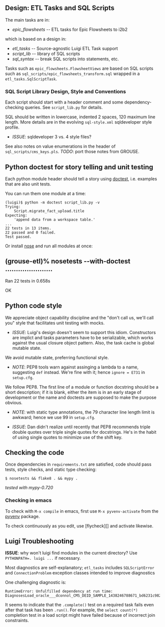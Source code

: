 ## Design: ETL Tasks and SQL Scripts

The main tasks are in:

  - *epic_flowsheets* -- ETL tasks for Epic Flowsheets to i2b2

which is based on a design in:

  - *etl_tasks* -- Source-agnostic Luigi ETL Task support
  - *script_lib* -- library of SQL scripts
  - *sql_syntax* -- break SQL scripts into statements, etc.

Tasks such as `epic_flowsheets.FlowsheetViews` are based on SQL
scripts such as `sql_scripts/epic_flowsheets_transform.sql` wrapped in
a `etl_tasks.SqlScriptTask`.


### SQL Script Library Design, Style and Conventions

Each script should start with a header comment and some
dependency-checking queries. See `script_lib.py` for details.

SQL should be written in lowercase, indented 2 spaces, 120 maximum line
length. More details are in the evolving `sql-style.xml` sqldeveloper
style profile.

  - *ISSUE*: sqldeveloper 3 vs. 4 style files?

See also notes on value enumerations in the header of `sql_scripts/cms_keys.pls`.
*TODO*: port those notes from GROUSE.


## Python doctest for story telling and unit testing

Each python module header should tell a story using [doctest][],
i.e. examples that are also unit tests.

You can run them one module at a time:

    (luigi)$ python -m doctest script_lib.py -v
    Trying:
        Script.migrate_fact_upload.title
    Expecting:
        'append data from a workspace table.'
	...
	22 tests in 13 items.
	22 passed and 0 failed.
	Test passed.

Or install [nose][] and run all modules at once:

  (grouse-etl)% nosetests --with-doctest
  ......................
  ----------------------------------------------------------------------
  Ran 22 tests in 0.658s
  
  OK

[doctest]: http://docs.python.org/2/library/doctest.html
[nose]: https://pypi.python.org/pypi/nose/


## Python code style

We appreciate object capability discipline and the "don't call us,
we'll call you" style that facilitates unit testing with mocks.

  - *ISSUE*: Luigi's design doesn't seem to support this idiom.
             Constructors are implict and tasks parameters have to be
             serializable, which works against the usual closure
             object pattern.  Also, the task cache is global mutable
             state.

We avoid mutable state, preferring functional style.

  - *NOTE*: PEP8 tools warn against assinging a lambda to a name,
            suggesting `def` instead. We're fine with it; hence
            `ignore = E731` in `setup.cfg`.


We follow PEP8. The first line of a module or function docstring
should be a short description; if it is blank, either the item is in
an early stage of development or the name and doctests are supposed to
make the purpose obvious.

  - *NOTE*: with static type annotations, the 79 character line
            length limit is awkward; hence we use 99 in `setup.cfg`.

  - *ISSUE*: Dan didn't realize until recently that PEP8 recommends
             triple double quotes over triple single quotes for
             docstrings. He's in the habit of using single quotes
			 to minimize use of the shift key.


## Checking the code

Once dependencies in `requirements.txt` are satisfied, code should
pass tests, style checks, and static type checking:

    $ nosetests && flake8 . && mypy .

_tested with mypy-0.720_

### Checking in emacs

To check with `M-x compile` in emacs, first use `M-x pyvenv-activate`
from the [pyvenv][] package.

To check continuously as you edit, use [flycheck][] and activate
likewise.

[pyvenv]: https://melpa.org/#/pyvenv
[pyvent]: https://melpa.org/#/flycheck


## Luigi Troubleshooting

**ISSUE**: why won't luigi find modules in the current directory?
           Use `PYTHONPATH=. luigi ...` if necessary.

Most diagnostics are self-explanatory; `etl_tasks` includes
`SQLScriptError` and `ConnectionProblem` exception classes intended to
improve diagnostics

One challenging diagnostic is:

    RuntimeError: Unfulfilled dependency at run time: DiagnosesLoad_oracle___dconnol_CMS_DEID_SAMPLE_1438246788671_bd6231c982

It seems to indicate that the `.complete()` test on a required task
fails even after that task has been `.run()`. For example, the `select
count(*)` completion test in a load script might have failed because
of incorrect join constraints.
